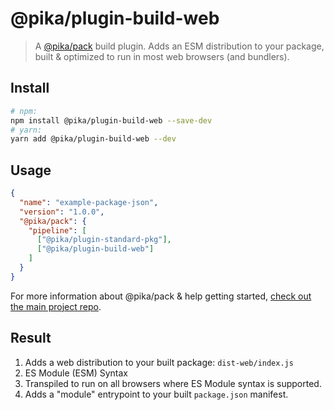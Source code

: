 # @pika/plugin-build-web

> A [@pika/pack](https://github.com/pikapkg/pack) build plugin.
> Adds an ESM distribution to your package, built & optimized to run in most web browsers (and bundlers).


## Install

```sh
# npm:
npm install @pika/plugin-build-web --save-dev
# yarn:
yarn add @pika/plugin-build-web --dev
```


## Usage

```json
{
  "name": "example-package-json",
  "version": "1.0.0",
  "@pika/pack": {
    "pipeline": [
      ["@pika/plugin-standard-pkg"],
      ["@pika/plugin-build-web"]
    ]
  }
}
```

For more information about @pika/pack & help getting started, [check out the main project repo](https://github.com/pikapkg/pack).


## Result

1. Adds a web distribution to your built package: `dist-web/index.js`
  1. ES Module (ESM) Syntax
  1. Transpiled to run on all browsers where ES Module syntax is supported.
1. Adds a "module" entrypoint to your built `package.json` manifest.
